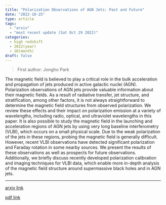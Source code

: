 ```yaml
---
title: "Polarization Observations of AGN Jets: Past and Future"
date: "2022-10-25"
type: article
tags:
  - "arxiv"
  - "most recent update (Sat Oct 29 2022)"
categories:
  - high redshift
  - 2022(year)
  - 10(month)
draft: false
---
```


> First author: Jongho Park

 The magnetic field is believed to play a critical role in the bulk
acceleration and propagation of jets produced in active galactic nuclei (AGN).
Polarization observations of AGN jets provide valuable information about their
magnetic fields. As a result of radiative transfer, jet structure, and
stratification, among other factors, it is not always straightforward to
determine the magnetic field structures from observed polarization. We review
these effects and their impact on polarization emission at a variety of
wavelengths, including radio, optical, and ultraviolet wavelengths in this
paper. It is also possible to study the magnetic field in the launching and
acceleration regions of AGN jets by using very long baseline interferometry
(VLBI), which occurs on a small physical scale. Due to the weak polarization of
the jets in these regions, probing the magnetic field is generally difficult.
However, recent VLBI observations have detected significant polarization and
Faraday rotation in some nearby sources. We present the results of these
observations as well as prospects for future observations. Additionally, we
briefly discuss recently developed polarization calibration and imaging
techniques for VLBI data, which enable more in-depth analysis of the magnetic
field structure around supermassive black holes and in AGN jets.

---
[arxiv link](http://arxiv.org/abs/2210.13819v1)

[pdf link](http://arxiv.org/pdf/2210.13819v1)